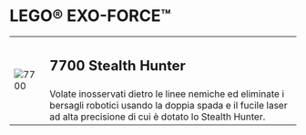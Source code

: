 # LEGO® EXO-FORCE™

<table>
<tbody>
  <tr>
    <td rowspan="2"><img src="https://www.lego.com/cdn/product-assets/product.img.pri/7700_prod.jpg" alt="7700"></td>
    <td>
      <h2>7700 Stealth Hunter</h2>
    </td>
  </tr>
  <tr>
    <td valign="top">Volate inosservati dietro le linee nemiche ed eliminate i bersagli robotici usando la doppia spada e il fucile laser ad alta precisione di cui è dotato lo Stealth Hunter.</td>
  </tr>
</tbody>
</table>